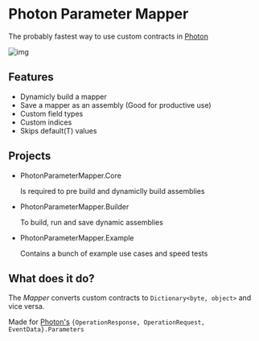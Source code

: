 # Photon Parameter Mapper
The probably fastest way to use custom contracts in [Photon](https://www.photonengine.com/en-US/Photon)

![img](https://i.imgur.com/uHjriaS.png)

## Features
 - Dynamicly build a mapper
 - Save a mapper as an assembly (Good for productive use)
 - Custom field types
 - Custom indices
 - Skips default(T) values

## Projects
 - PhotonParameterMapper.Core

   Is required to pre build and dynamiclly build assemblies
   
 - PhotonParameterMapper.Builder

   To build, run and save dynamic assemblies
   
 - PhotonParameterMapper.Example

   Contains a bunch of example use cases and speed tests

## What does it do?
The _Mapper_ converts custom contracts to `Dictionary<byte, object>` and vice versa.

Made for [Photon's](https://www.photonengine.com/en-US/Photon) `{OperationResponse, OperationRequest, EventData}.Parameters` 
